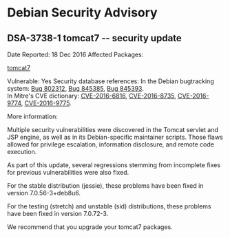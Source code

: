 
Debian Security Advisory
========================


DSA-3738-1 tomcat7 -- security update
-------------------------------------



Date Reported:
18 Dec 2016
Affected Packages:

[tomcat7](https://packages.debian.org/src:tomcat7)

Vulnerable:
Yes
Security database references:
In the Debian bugtracking system: [Bug 802312](https://bugs.debian.org/cgi-bin/bugreport.cgi?bug=802312), [Bug 845385](https://bugs.debian.org/cgi-bin/bugreport.cgi?bug=845385), [Bug 845393](https://bugs.debian.org/cgi-bin/bugreport.cgi?bug=845393).  
In Mitre's CVE dictionary: [CVE-2016-6816](https://security-tracker.debian.org/tracker/CVE-2016-6816), [CVE-2016-8735](https://security-tracker.debian.org/tracker/CVE-2016-8735), [CVE-2016-9774](https://security-tracker.debian.org/tracker/CVE-2016-9774), [CVE-2016-9775](https://security-tracker.debian.org/tracker/CVE-2016-9775).  

More information:

Multiple security vulnerabilities were discovered in the Tomcat
servlet and JSP engine, as well as in its Debian-specific maintainer
scripts. Those flaws allowed for privilege escalation, information
disclosure, and remote code execution.


As part of this update, several regressions stemming from incomplete
fixes for previous vulnerabilities were also fixed.


For the stable distribution (jessie), these problems have been fixed in
version 7.0.56-3+deb8u6.


For the testing (stretch) and unstable (sid) distributions, these
problems have been fixed in version 7.0.72-3.


We recommend that you upgrade your tomcat7 packages.





